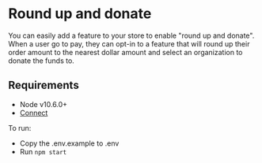 # Round up and donate

You can easily add a feature to your store to enable "round up and donate". 
When a user go to pay, they can opt-in to a feature that will round up their order amount to the nearest dollar amount and select an organization to donate the funds to.

## Requirements
* Node v10.6.0+
* [Connect](https://stripe.com/docs/connect)

To run: 

* Copy the .env.example to .env 
* Run `npm start`